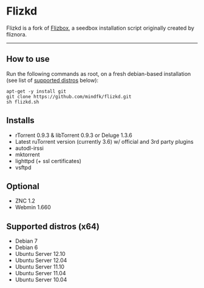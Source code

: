 Flizkd
======

Flizkd is a fork of [Flizbox](http://sourceforge.net/projects/flizbox/), a seedbox installation script originally created by fliznora.
* * *
## How to use ##
Run the following commands as root, on a fresh debian-based installation (see list of [supported distros](https://github.com/mindfk/flizkd/edit/master/README.md#supported-distros-x64) below):

    apt-get -y install git
    git clone https://github.com/mindfk/flizkd.git
    sh flizkd.sh

## Installs ##
- rTorrent 0.9.3 & libTorrent 0.9.3 or Deluge 1.3.6
- Latest ruTorrent version (currently 3.6) w/ official and 3rd party plugins
- autodl-irssi
- mktorrent
- lighttpd (+ ssl certificates)
- vsftpd

## Optional ##
- ZNC 1.2
- Webmin 1.660

## Supported distros (x64) ##
- Debian 7
- Debian 6
- Ubuntu Server 12.10
- Ubuntu Server 12.04 
- Ubuntu Server 11.10 
- Ubuntu Server 11.04
- Ubuntu Server 10.04
